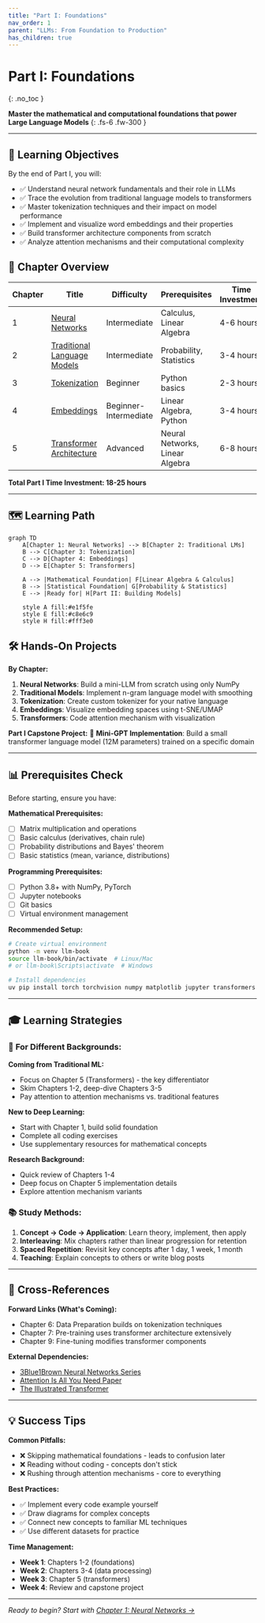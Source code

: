 ```yaml
---
title: "Part I: Foundations"
nav_order: 1
parent: "LLMs: From Foundation to Production"
has_children: true
---
```


# Part I: Foundations
{: .no_toc }

**Master the mathematical and computational foundations that power Large Language Models**
{: .fs-6 .fw-300 }

---

## 🎯 Learning Objectives

By the end of Part I, you will:
- ✅ Understand neural network fundamentals and their role in LLMs
- ✅ Trace the evolution from traditional language models to transformers  
- ✅ Master tokenization techniques and their impact on model performance
- ✅ Implement and visualize word embeddings and their properties
- ✅ Build transformer architecture components from scratch
- ✅ Analyze attention mechanisms and their computational complexity

## 📖 Chapter Overview

| Chapter | Title | Difficulty | Prerequisites | Time Investment |
|---------|-------|------------|---------------|-----------------|
| 1 | [Neural Networks](01_neural_networks.html) | Intermediate | Calculus, Linear Algebra | 4-6 hours |
| 2 | [Traditional Language Models](02_traditional_language_models.html) | Intermediate | Probability, Statistics | 3-4 hours |
| 3 | [Tokenization](03_tokenization.html) | Beginner | Python basics | 2-3 hours |
| 4 | [Embeddings](04_embeddings.html) | Beginner-Intermediate | Linear Algebra, Python | 3-4 hours |
| 5 | [Transformer Architecture](05_transformer_architecture.html) | Advanced | Neural Networks, Linear Algebra | 6-8 hours |

**Total Part I Time Investment: 18-25 hours**

---

## 🗺️ Learning Path

```mermaid
graph TD
    A[Chapter 1: Neural Networks] --> B[Chapter 2: Traditional LMs]
    B --> C[Chapter 3: Tokenization]
    C --> D[Chapter 4: Embeddings]
    D --> E[Chapter 5: Transformers]
    
    A --> |Mathematical Foundation| F[Linear Algebra & Calculus]
    B --> |Statistical Foundation| G[Probability & Statistics]
    E --> |Ready for| H[Part II: Building Models]
    
    style A fill:#e1f5fe
    style E fill:#c8e6c9
    style H fill:#fff3e0
```

## 🛠️ Hands-On Projects

**By Chapter:**
1. **Neural Networks**: Build a mini-LLM from scratch using only NumPy
2. **Traditional Models**: Implement n-gram language model with smoothing
3. **Tokenization**: Create custom tokenizer for your native language  
4. **Embeddings**: Visualize embedding spaces using t-SNE/UMAP
5. **Transformers**: Code attention mechanism with visualization

**Part I Capstone Project:**
🎯 **Mini-GPT Implementation**: Build a small transformer language model (12M parameters) trained on a specific domain

---

## 📊 Prerequisites Check

Before starting, ensure you have:

**Mathematical Prerequisites:**
- [ ] Matrix multiplication and operations
- [ ] Basic calculus (derivatives, chain rule)  
- [ ] Probability distributions and Bayes' theorem
- [ ] Basic statistics (mean, variance, distributions)

**Programming Prerequisites:**
- [ ] Python 3.8+ with NumPy, PyTorch
- [ ] Jupyter notebooks
- [ ] Git basics
- [ ] Virtual environment management

**Recommended Setup:**
```bash
# Create virtual environment
python -m venv llm-book
source llm-book/bin/activate  # Linux/Mac
# or llm-book\Scripts\activate  # Windows

# Install dependencies
uv pip install torch torchvision numpy matplotlib jupyter transformers datasets
```

---

## 🎓 Learning Strategies

### 🎯 **For Different Backgrounds:**

**Coming from Traditional ML:**
- Focus on Chapter 5 (Transformers) - the key differentiator
- Skim Chapters 1-2, deep-dive Chapters 3-5
- Pay attention to attention mechanisms vs. traditional features

**New to Deep Learning:**
- Start with Chapter 1, build solid foundation
- Complete all coding exercises
- Use supplementary resources for mathematical concepts

**Research Background:**
- Quick review of Chapters 1-4  
- Deep focus on Chapter 5 implementation details
- Explore attention mechanism variants

### 📚 **Study Methods:**

1. **Concept → Code → Application**: Learn theory, implement, then apply
2. **Interleaving**: Mix chapters rather than linear progression for retention
3. **Spaced Repetition**: Revisit key concepts after 1 day, 1 week, 1 month
4. **Teaching**: Explain concepts to others or write blog posts

---

## 🔗 Cross-References

**Forward Links (What's Coming):**
- Chapter 6: Data Preparation builds on tokenization techniques
- Chapter 7: Pre-training uses transformer architecture extensively  
- Chapter 9: Fine-tuning modifies transformer components

**External Dependencies:**
- [3Blue1Brown Neural Networks Series](https://www.youtube.com/playlist?list=PLZHQObOWTQDNU6R1_67000Dx_ZCJB-3pi)
- [Attention Is All You Need Paper](https://arxiv.org/abs/1706.03762)
- [The Illustrated Transformer](https://jalammar.github.io/illustrated-transformer/)

---

## 💡 Success Tips

**Common Pitfalls:**
- ❌ Skipping mathematical foundations - leads to confusion later
- ❌ Reading without coding - concepts don't stick
- ❌ Rushing through attention mechanisms - core to everything

**Best Practices:**
- ✅ Implement every code example yourself
- ✅ Draw diagrams for complex concepts  
- ✅ Connect new concepts to familiar ML techniques
- ✅ Use different datasets for practice

**Time Management:**
- **Week 1**: Chapters 1-2 (foundations)
- **Week 2**: Chapters 3-4 (data processing)  
- **Week 3**: Chapter 5 (transformers)
- **Week 4**: Review and capstone project

---

*Ready to begin? Start with [Chapter 1: Neural Networks →](01_neural_networks.html)* 